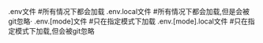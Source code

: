 .env文件 #所有情况下都会加载
.env.local文件 #所有情况下都会加载,但是会被git忽略·
.env.[mode]文件 #只在指定模式下加载
.env.[mode].local文件 #只在指定模式下加载,但会被git忽略
